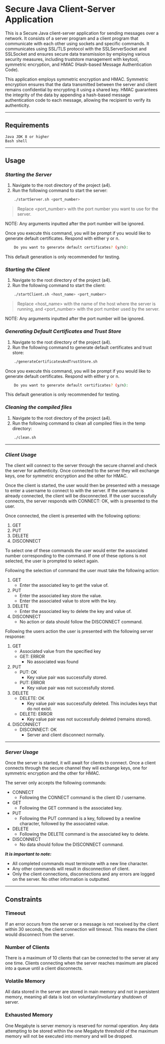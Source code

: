 # Secure Java Client-Server Application

This is a Secure Java client-server application for sending messages over a network. It consists of a server program and a client program that communicate with each other using sockets and specific commands.
It communicates using SSL/TLS protocol with the SSLServerSocket and SSLSocket and ensures secure data transmission by employing various security measures, including truststore management with keytool, 
symmetric encryption, and HMAC (Hash-based Message Authentication Code).

This application employs symmetric encryption and HMAC. Symmetric encryption ensures that the data transmitted between the server and client remains confidential by encrypting it using a shared key. 
HMAC guarantees the integrity of the data by appending a hash-based message authentication code to each message, allowing the recipient to verify its authenticity.

---

## Requirements

    Java JDK 8 or higher
    Bash shell

---

## Usage

### ***Starting the Server***

1. Navigate to the root directory of the project (a4).
2. Run the following command to start the server:

```bash
    ./startServer.sh <port_number>
```

>Replace <port_number> with the port number you want to use for the server.

NOTE: Any arguments inputted after the port number will be ignored.

Once you execute this command, you will be prompt if you would like to generate default certificates. Respond with either y or n.

```bash
    Do you want to generate default certificates? (y/n):
```

This default generation is only recommended for testing.

### ***Starting the Client***

1. Navigate to the root directory of the project (a4).
2. Run the following command to start the client:

```bash
    ./startClient.sh <host_name> <port_number>
```

>Replace <host_name> with the name of the host where the server is running, and <port_number> with the port number used by the server.

NOTE: Any arguments inputted after the port number will be ignored.

### ***Generating Default Certificates and Trust Store***

1. Navigate to the root directory of the project (a4).
2. Run the following command to generate default certificates and trust store:

```bash
    ./generateCertificatesAndTrustStore.sh
```
Once you execute this command, you will be prompt if you would like to generate default certificates. Respond with either y or n.

```bash
    Do you want to generate default certificates? (y/n):
```

This default generation is only recommended for testing.

### ***Cleaning the compiled files***

1. Navigate to the root directory of the project (a4).
2. Run the following command to clean all compiled files in the temp directory:

```bash
    ./clean.sh
```
---

### ***Client Usage***

The client will connect to the server through the secure channel and check the server for authenticity. Once connected to the server they will exchange keys,
one for symmetric encryption and the other for HMAC.

Once the client is started, the user would then be presented with a message to enter a username to connect to with the server. If the username is already connected, 
the client will be disconnected. If the user successfully connects, the server responds with CONNECT: OK, with is presented to the user.

Once connected, the client is presented with the following options:

1. GET
2. PUT
3. DELETE
4. DISCONNECT

To select one of these commands the user would enter the associated number corresponding to the command. If one of these options is not selected, the user is prompted to select again.

Following the selection of command the user must take the following action:

1. GET
   - Enter the associated key to get the value of.
2. PUT
   - Enter the associated key store the value.
   - Enter the associated value to store with the key.
3. DELETE
   - Enter the associated key to delete the key and value of. 
4. DISCONNECT
   - No action or data should follow the DISCONNECT command.

Following the users action the user is presented with the following server response:

1. GET
   - Associated value from the specified key
   - GET: ERROR
     - No associated was found
2. PUT
   - PUT: OK
     - Key value pair was successfully stored.
   - PUT: ERROR
     - Key value pair was not successfully stored.
3. DELETE
   - DELETE: OK
     - Key value pair was successfully deleted. This includes keys that do not exist.
   - DELETE: ERROR
     - Key value pair was not successfully deleted (remains stored).
4. DISCONNECT
   - DISCONNECT: OK
     - Server and client disconnect normally.

---

### ***Server Usage***

Once the server is started, it will await for clients to connect. Once a client connects through the secure channel they 
will exchange keys, one for symmetric encryption and the other for HMAC.

The server only accepts the following commands:

- CONNECT
  - Following the CONNECT command is the client ID / username.
- GET
  - Following the GET command is the associated key.
- PUT
  - Following the PUT command is a key, followed by a newline character, followed by the associated value.
- DELETE
  - Following the DELETE command is the associated key to delete.
- DISCONNECT
  - No data should follow the DISCONNECT command.

***It is important to note:***
- All completed commands must terminate with a new line character.
- Any other commands will result in disconnection of client.
- Only the client connections, disconnections and any errors are logged on the server. No other information is outputted.

---

## Constraints

### Timeout
If an error occurs from the server or a message is not received by the client within 30 seconds, the client connection will timeout. This means the client would disconnect from the server.

### Number of Clients
There is a maximum of 10 clients that can be connected to the server at any one time. Clients connecting when the server reaches maximum are placed into a queue until a client disconnects.

### Volatile Memory
All data stored in the server are stored in main memory and not in persistent memory, meaning all data is lost on voluntary/involuntary shutdown of server.

### Exhausted Memory
One Megabyte is server memory is reserved for normal operation. Any data attempting to be stored within the one Megabyte threshold of the maximum memory will not be executed into memory and will be dropped. 